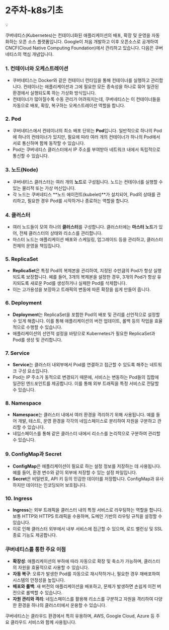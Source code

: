 # 2주차-k8s기초

<aside>
💡

쿠버네티스(Kubernetes)는 컨테이너화된 애플리케이션의 배포, 확장 및 운영을 자동화하는 오픈 소스 플랫폼입니다. Google이 처음 개발하고 이후 오픈소스로 공개하여 CNCF(Cloud Native Computing Foundation)에서 관리하고 있습니다. 
다음은 쿠버네티스의 핵심 개념입니다.

</aside>

### 1. **컨테이너와 오케스트레이션**

- 쿠버네티스는 Docker와 같은 컨테이너 런타임을 통해 컨테이너를 실행하고 관리합니다. 컨테이너는 애플리케이션과 그에 필요한 모든 종속성을 하나로 묶어 일관된 환경에서 실행되도록 하는 가상화 방식입니다.
- 컨테이너가 많아질수록 수동 관리가 어려워지는데, 쿠버네티스는 이 컨테이너들을 자동으로 배포, 확장, 복구하는 오케스트레이션 역할을 합니다.

### 2. **Pod**

- 쿠버네티스에서 컨테이너의 최소 배포 단위는 **Pod**입니다. 일반적으로 하나의 Pod에 하나의 컨테이너가 있지만, 필요에 따라 여러 개의 컨테이너가 하나의 Pod에서 서로 통신하며 함께 동작할 수 있습니다.
- Pod는 쿠버네티스 클러스터에서 IP 주소를 부여받아 네트워크 내에서 독립적으로 통신할 수 있습니다.

### 3. **노드(Node)**

- 쿠버네티스 클러스터는 여러 개의 **노드**로 구성됩니다. 노드는 컨테이너를 실행할 수 있는 물리적 또는 가상 머신입니다.
- 각 노드는 쿠버네티스 **노드 에이전트(kubelet)**가 설치되어, Pod의 상태를 관리하고, 필요한 경우 Pod를 시작하거나 종료하는 역할을 합니다.

### 4. **클러스터**

- 여러 노드들이 모여 하나의 **클러스터**를 구성합니다. 클러스터에는 **마스터 노드**가 있어, 전체 클러스터의 상태와 리소스를 관리합니다.
- 마스터 노드는 애플리케이션 배포와 스케일링, 업그레이드 등을 관리하고, 클러스터 전체의 운영을 책임집니다.

### 5. **ReplicaSet**

- **ReplicaSet**은 특정 Pod의 복제본을 관리하여, 지정된 수만큼의 Pod가 항상 실행되도록 보장합니다. 예를 들어, 3개의 복제본을 설정한 경우, 3개의 Pod가 항상 유지되도록 새로운 Pod를 생성하거나 실패한 Pod를 삭제합니다.
- 이는 고가용성을 보장하고 트래픽의 변동에 따른 확장을 쉽게 만들어 줍니다.

### 6. **Deployment**

- **Deployment**는 ReplicaSet을 포함한 Pod의 배포 및 관리를 선언적으로 설정할 수 있게 해줍니다. 이를 통해 애플리케이션의 버전 업데이트, 롤백 등의 작업을 효율적으로 수행할 수 있습니다.
- 애플리케이션의 선언적 설정을 바탕으로 Kubernetes가 필요한 ReplicaSet과 Pod를 생성 및 관리합니다.

### 7. **Service**

- **Service**는 클러스터 내외부에서 Pod를 연결하고 접근할 수 있도록 해주는 네트워크 구성 요소입니다.
- Pod는 IP 주소가 동적으로 변경되기 때문에, 서비스는 변동하는 Pod들의 집합에 일관된 엔드포인트를 제공합니다. 이를 통해 외부 트래픽을 특정 서비스로 전달할 수 있습니다.

### 8. **Namespace**

- **Namespace**는 클러스터 내에서 여러 환경을 격리하기 위해 사용됩니다. 예를 들어 개발, 테스트, 운영 환경을 각각의 네임스페이스로 분리하여 자원을 구분하고 관리할 수 있습니다.
- 네임스페이스를 통해 같은 클러스터 내에서 리소스를 논리적으로 구분하여 관리할 수 있습니다.

### 9. **ConfigMap과 Secret**

- **ConfigMap**은 애플리케이션이 필요로 하는 설정 정보를 저장하는 데 사용됩니다. 예를 들어, 환경 변수와 같이 외부에 저장할 수 있는 설정 파일입니다.
- **Secret**은 비밀번호, API 키 등의 민감한 데이터를 저장합니다. ConfigMap과 유사하지만 데이터는 인코딩되어 보호됩니다.

### 10. **Ingress**

- **Ingress**는 외부 트래픽을 클러스터 내의 특정 서비스로 라우팅하는 역할을 합니다. 보통 HTTP와 HTTPS 트래픽을 수용하며, 도메인 기반의 라우팅 규칙을 설정할 수 있습니다.
- 이로 인해 클러스터 외부에서 내부 서비스에 접근할 수 있으며, 로드 밸런싱 및 SSL 종료 기능도 제공합니다.

### 쿠버네티스를 통한 주요 이점

- **확장성**: 애플리케이션의 부하에 따라 자동으로 확장 및 축소가 가능하며, 클러스터의 자원을 효율적으로 사용할 수 있습니다.
- **자동 복구**: 오류가 발생한 Pod를 자동으로 재시작하거나, 필요한 경우 재배포하여 시스템의 안정성을 높입니다.
- **배포와 롤백**: 새 버전의 애플리케이션을 배포하고, 문제가 발생하면 손쉽게 이전 버전으로 롤백할 수 있습니다.
- **자원 관리와 격리**: 네임스페이스를 활용해 리소스를 구분하고 자원을 격리하여 다양한 환경을 하나의 클러스터에서 운용할 수 있습니다.

쿠버네티스는 클라우드 환경에서 특히 유용하며, AWS, Google Cloud, Azure 등 주요 클라우드 서비스와 함께 사용됩니다.